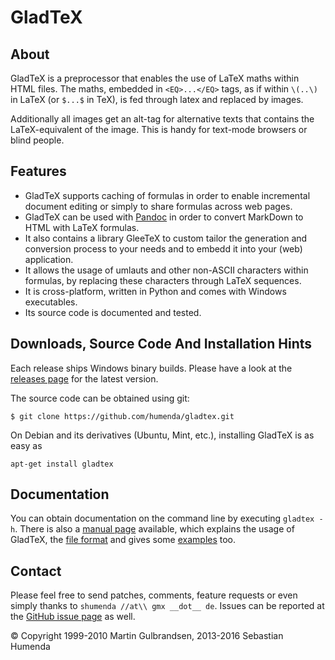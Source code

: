 GladTeX
=======

About
-----

GladTeX is a preprocessor that enables the use of LaTeX maths within HTML
files. The maths, embedded in `<EQ>...</EQ>` tags, as if within `\(..\)` in LaTeX (or `$...$` in TeX),
is fed through latex and replaced by images.

Additionally all images get an alt-tag for alternative texts that contains the
LaTeX-equivalent of the image. This is handy for text-mode browsers or blind
people.

Features
--------

-   GladTeX supports caching of formulas in order to enable incremental document
    editing or simply to share formulas across web pages.
-   GladTeX can be used with [Pandoc](http://pandoc.org) in order to convert
    MarkDown to HTML with LaTeX formulas.
-   It also contains a library GleeTeX to custom tailor the generation and
    conversion process to your needs and to embedd it into your (web) application.
-   It allows the usage of umlauts and other non-ASCII characters within
    formulas, by replacing these characters through LaTeX sequences.
-   It is cross-platform, written in Python and comes with Windows executables.
-   Its source code is documented and tested.

Downloads, Source Code And Installation Hints
---------------------------------------------

Each release ships Windows binary builds. Please have a look at the
[releases page](https://github.com/humenda/GladTeX/releases)
for the latest version.

The source code can be obtained using git:

    $ git clone https://github.com/humenda/gladtex.git

On Debian and its derivatives (Ubuntu, Mint, etc.), installing GladTeX is as
easy as

    apt-get install gladtex

Documentation
-------------

You can obtain documentation on the command line by executing `gladtex -h`.
There is also a [manual page](manpage.html) available, which explains the usage
of GladTeX, the [file format](manpage.html#file-format) and gives some
[examples](manpage.html#examples) too.



Contact
-------

Please feel free to send patches, comments, feature requests or even simply
thanks to `shumenda //at\\ gmx __dot__ de`. Issues can be reported at the
[GitHub issue page](https://github.com/humenda/gladtex/issues) as well.


&copy; Copyright 1999-2010 Martin Gulbrandsen, 2013-2016 Sebastian Humenda

